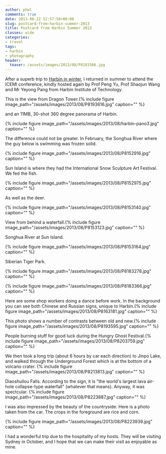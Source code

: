 ```yaml
---
author: phwl
comments: true
date: 2013-08-22 12:57:58+00:00
slug: postcard-from-harbin-summer-2013
title: Postcard from Harbin Summer 2013
classes: wide
categories:
- travel
tags:
- harbin
- photography
header:
  teaser: /assets/images/2013/08/P8183366.jpg
---
```


After a superb trip to [Harbin in winter](http://www.phwl.org/postcard-from-harbin/), I returned in summer to attend the ICEMI conference, kindly hosted again by Prof Peng Yu, Prof Shaojun Wang and Mr Yeyong Pang from Harbin Institute of Technology.

This is the view from Dragon Tower.{% include figure image_path="/assets/images/2013/08/P8193616.jpg" caption="" %}

and an 11MB, 30-shot 360 degree panorama of Harbin.

{% include figure image_path="/assets/images/2013/08/harbin-pano3.jpg" caption="" %}
<!-- more -->

The difference could not be greater. In February, the Songhua River where the guy below is swimming was frozen solid.

{% include figure image_path="/assets/images/2013/08/P8152916.jpg" caption="" %}

Sun Island is where they had the International Snow Sculpture Art Festival. We fed the fish.

{% include figure image_path="/assets/images/2013/08/P8152975.jpg" caption="" %}

As well as the deer.

{% include figure image_path="/assets/images/2013/08/P8153140.jpg" caption="" %}

View from behind a waterfall.{% include figure image_path="/assets/images/2013/08/P8153123.jpg" caption="" %}

Songhua River at Sun Island.

{% include figure image_path="/assets/images/2013/08/P8153164.jpg" caption="" %}

Siberian Tiger Park.

{% include figure image_path="/assets/images/2013/08/P8183278.jpg" caption="" %}

{% include figure image_path="/assets/images/2013/08/P8183366.jpg" caption="" %}

Here are some shop workers doing a dance before work. In the background you can see both Chinese and Russian signs, unique to Harbin.{% include figure image_path="/assets/images/2013/08/P8163181.jpg" caption="" %}

This photo shows a number of contrasts between old and new.{% include figure image_path="/assets/images/2013/08/P8193595.jpg" caption="" %}

People burning stuff for good luck during the Hungry Ghost Festival.{% include figure image_path="/assets/images/2013/08/P8203759.jpg" caption="" %}

We then took a long trip (about 6 hours by car each direction) to Jinpo Lake, and walked through the Underground Forest which is at the bottom of a volcano crater. {% include figure image_path="/assets/images/2013/08/P8213813.jpg" caption="" %}

Diaoshuilou Falls. According to the sign, it is "the world's largest lava air-hole collapse-type waterfall" (whatever that means). Anyway, it was spectcular. {% include figure image_path="/assets/images/2013/08/P8223887.jpg" caption="" %}

I was also impressed by the beauty of the countryside. Here is a photo taken from the car. The crops in the foreground are rice and corn.

{% include figure image_path="/assets/images/2013/08/P8223939.jpg" caption="" %}

I had a wonderful trip due to the hospitality of my hosts. They will be visiting Sydney in October, and I hope that we can make their visit as enjoyable as mine.


